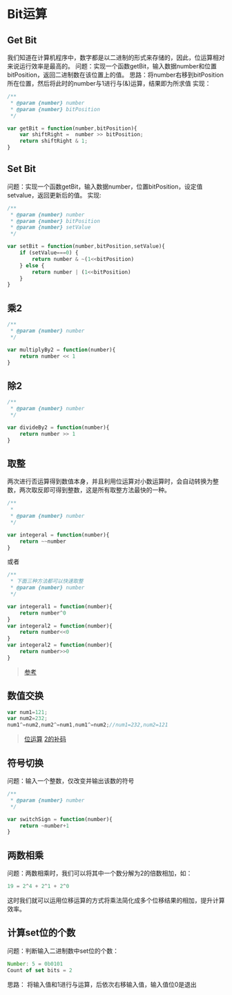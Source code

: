 # Bit运算

## Get Bit

我们知道在计算机程序中，数字都是以二进制的形式来存储的，因此，位运算相对来说运行效率是最高的。
问题：实现一个函数getBit，输入数据number和位置bitPosition，返回二进制数在该位置上的值。
思路：将number右移到bitPosition所在位置，然后将此时的number与1进行与(&)运算，结果即为所求值
实现：

```js
/**
 * @param {number} number 
 * @param {number} bitPosition 
 */

var getBit = function(number,bitPosition){
    var shiftRight =  number >> bitPosition;
    return shiftRight & 1;
}
```

## Set Bit

问题：实现一个函数getBit，输入数据number，位置bitPosition，设定值setvalue，返回更新后的值。
实现:

```js
/**
 * @param {number} number 
 * @param {number} bitPosition 
 * @param {number} setValue 
 */

var setBit = function(number,bitPosition,setValue){
    if (setValue===0) {
        return number & ~(1<<bitPosition)
    } else {
        return number | (1<<bitPosition)
    }
}
```

## 乘2

```js
/**
 * @param {number} number 
 */

var multiplyBy2 = function(number){
    return number << 1
}
```

## 除2

```js
/**
 * @param {number} number 
 */

var divideBy2 = function(number){
    return number >> 1
}
```

## 取整

两次进行否运算得到数值本身，并且利用位运算对小数运算时，会自动转换为整数，两次取反即可得到整数，这是所有取整方法最快的一种。

```js
/**
 * 
 * @param {number} number 
 */

var integeral = function(number){
    return ~~number
}
```

或者

```js
/**
 * 下面三种方法都可以快速取整
 * @param {number} number 
 */

var integeral1 = function(number){
    return number^0
}
var integeral2 = function(number){
    return number<<0
}
var integeral2 = function(number){
    return number>>0
}
```

> [参考](https://www.jianshu.com/p/53ad79b0b6ee)

## 数值交换

```js
var num1=121;
var num2=232;
num1^=num2,num2^=num1,num1^=num2;//num1=232,num2=121
```

> [位运算](https://www.jianshu.com/p/53ad79b0b6ee)
> [2的补码](http://www.ruanyifeng.com/blog/2009/08/twos_complement.html)

## 符号切换

问题：输入一个整数，仅改变并输出该数的符号

```js
/**
 * @param {number} number 
 */

var switchSign = function(number){
    return ~number+1
}
```

## 两数相乘

问题：两数相乘时，我们可以将其中一个数分解为2的倍数相加，如：

```js
19 = 2^4 + 2^1 + 2^0
```

这时我们就可以运用位移运算的方式将乘法简化成多个位移结果的相加，提升计算效率。

## 计算set位的个数

问题：判断输入二进制数中set位的个数：

```js
Number: 5 = 0b0101
Count of set bits = 2
```

思路： 将输入值和1进行与运算，后依次右移输入值，输入值位0是退出